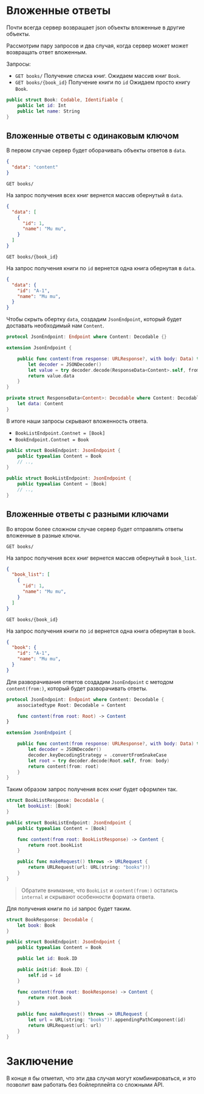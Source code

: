 # Вложенные ответы

Почти всегда сервер возвращает json объекты вложенные в другие объекты.  

Рассмотрим пару запросов и два случая, когда сервер может может возвращать ответ вложенным.

Запросы:
- `GET books/` Получение списка книг. Ожидаем массив книг `Book`.
- `GET books/{book_id}` Получение книги по `id` Ожидаем просто книгу `Book`.

```swift
public struct Book: Codable, Identifiable {
    public let id: Int
    public let name: String
}
```

## Вложенные ответы с одинаковым ключом

В первом случае сервер будет оборачивать объекты ответов в `data`.

```json
{
  "data": "content"
}
```

`GET books/`

На запрос получения всех книг вернется массив обернутый в `data`.

```json
{
  "data": [
    {
      "id": 1,
      "name": "Mu mu",    
    }
  ]
}
```


`GET books/{book_id}`

На запрос получения книги по `id` вернется одна книга обернутая в `data`.

```json
{
  "data": {
    "id": "A-1",
    "name": "Mu mu",    
  }
}
```

Чтобы скрыть обертку `data`, создадим `JsonEndpoint`, который будет доставать необходимый нам `Content`.

```swift
protocol JsonEndpoint: Endpoint where Content: Decodable {}

extension JsonEndpoint {

    public func content(from response: URLResponse?, with body: Data) throws -> Content {
        let decoder = JSONDecoder()
        let value = try decoder.decode(ResponseData<Content>.self, from: body)
        return value.data
    }
}

private struct ResponseData<Content>: Decodable where Content: Decodable {
    let data: Content
}
```

В итоге наши запросы скрывают вложенность ответа.

- `BookListEndpoint.Contnet = [Book]`
- `BookEndpoint.Contnet = Book`

```swift
public struct BookEndpoint: JsonEndpoint {
    public typealias Content = Book
    // ..,
}

public struct BookListEndpoint: JsonEndpoint {
    public typealias Content = [Book]
    // ..,
}
```

## Вложенные ответы с разными ключами

Во втором более сложном случае сервер будет отправлять ответы вложенные в разные ключи.

`GET books/`

На запрос получения всех книг вернется массив обернутый в `book_list`.

```json
{
  "book_list": [
    {
      "id": 1,
      "name": "Mu mu",    
    }
  ]
}
```

`GET books/{book_id}`

На запрос получения книги по `id` вернется одна книга обернутая в `book`.

```json
{
  "book": {
    "id": "A-1",
    "name": "Mu mu",    
  }
}
```

Для разворачивания ответов создадим `JsonEndpoint` c методом `content(from:)`, который будет разворачивать ответы.

```swift
protocol JsonEndpoint: Endpoint where Content: Decodable {
    associatedtype Root: Decodable = Content

    func content(from root: Root) -> Content
}

extension JsonEndpoint {

    public func content(from response: URLResponse?, with body: Data) throws -> Content {
        let decoder = JSONDecoder()
        decoder.keyDecodingStrategy = .convertFromSnakeCase
        let root = try decoder.decode(Root.self, from: body)
        return content(from: root)
    }
}
```

Таким образом запрос получения всех книг будет оформлен так.

```swift
struct BookListResponse: Decodable {
    let bookList: [Book]
}

public struct BookListEndpoint: JsonEndpoint {
    public typealias Content = [Book]

    func content(from root: BookListResponse) -> Content {
        return root.bookList
    }

    public func makeRequest() throws -> URLRequest {
        return URLRequest(url: URL(string: "books")!)
    }
}
```

> Обратите внимание, что `BookList` и `content(from:)` остались `internal` и скрывают особенности формата ответа.

Для получения книги по `id` запрос будет таким.

```swift
struct BookResponse: Decodable {
    let book: Book
}

public struct BookEndpoint: JsonEndpoint {
    public typealias Content = Book

    public let id: Book.ID

    public init(id: Book.ID) {
        self.id = id
    }

    func content(from root: BookResponse) -> Content {
        return root.book
    }

    public func makeRequest() throws -> URLRequest {
        let url = URL(string: "books")!.appendingPathComponent(id)
        return URLRequest(url: url)
    }
}
```

# Заключение

В конце я бы отметил, что эти два случая могут комбинироваться, и это позволит вам работать без бойлерплейта со сложными API.
